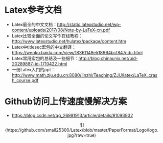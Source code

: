 # Latex参考文档
- Latex最全的中文文档：http://static.latexstudio.net/wp-content/uploads/2017/08/Note-by-LaTeX-cn.pdf
- Latex比较全面的论文写作在线教程：http://www.latexstudio.net/hulatex/package/content.htm
- Latex中titlesec宏包的中文翻译：https://wenku.baidu.com/view/18361148e518964bcf847cdc.html
- Latex常用宏包的总结及一些细节：http://blog.chinaunix.net/uid-20289887-id-1710422.html
- 一份Latex入门的ppt：http://www.math.zju.edu.cn:8080/linzhi/Teaching/ZJU/latex/LaTeX_crash_course.pdf
# Github访问上传速度慢解决方案
- https://blog.csdn.net/qq_26981913/article/details/81093932
 <div align="center">
  ![](https://github.com/small25300/Latex/blob/master/PaperFormat/Logo/logo.jpg?raw=true)
 </div>
